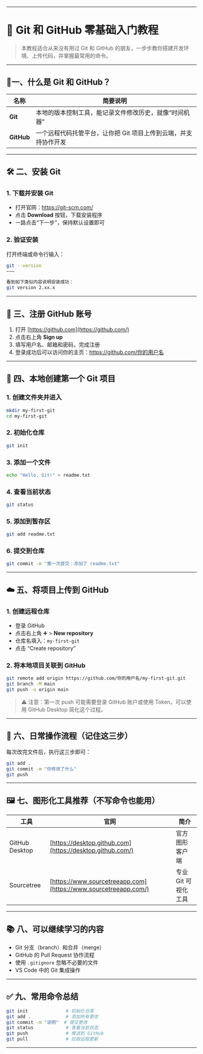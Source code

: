 

------


# 🧰 Git 和 GitHub 零基础入门教程

> 本教程适合从来没有用过 Git 和 GitHub 的朋友，一步步教你搭建开发环境、上传代码，并掌握最常用的命令。

---

## 🧠一、什么是 Git 和 GitHub？

| 名称    | 简要说明 |
|---------|----------|
| **Git** | 本地的版本控制工具，能记录文件修改历史，就像“时间机器” |
| **GitHub** | 一个远程代码托管平台，让你把 Git 项目上传到云端，并支持协作开发 |

---

## 🛠️ 二、安装 Git

### 1. 下载并安装 Git

- 打开官网：https://git-scm.com/
- 点击 **Download** 按钮，下载安装程序
- 一路点击“下一步”，保持默认设置即可

### 2. 验证安装

打开终端或命令行输入：

```bash
git --version
~~~

看到如下类似内容说明安装成功：
git version 2.xx.x
```

------

## 👤 三、注册 GitHub 账号

1. 打开 [https://github.com](https://github.com/)
2. 点击右上角 **Sign up**
3. 填写用户名、邮箱和密码，完成注册
4. 登录成功后可以访问你的主页：https://github.com/你的用户名

------

## 📁 四、本地创建第一个 Git 项目

### 1. 创建文件夹并进入

```bash
mkdir my-first-git
cd my-first-git
```

### 2. 初始化仓库

```bash
git init
```

### 3. 添加一个文件

```bash
echo "Hello, Git!" > readme.txt
```

### 4. 查看当前状态

```bash
git status
```

### 5. 添加到暂存区

```bash
git add readme.txt
```

### 6. 提交到仓库

```bash
git commit -m "第一次提交：添加了 readme.txt"
```

------

## ☁️ 五、将项目上传到 GitHub

### 1. 创建远程仓库

- 登录 GitHub
- 点击右上角 ➕ > **New repository**
- 仓库名填入：`my-first-git`
- 点击 “Create repository”

### 2. 将本地项目关联到 GitHub

```bash
git remote add origin https://github.com/你的用户名/my-first-git.git
git branch -M main
git push -u origin main
```

> ⚠️ 注意：第一次 push 可能需要登录 GitHub 账户或使用 Token，可以使用 GitHub Desktop 简化这个过程。

------

## 🔁 六、日常操作流程（记住这三步）

每次改完文件后，执行这三步即可：

```bash
git add .
git commit -m "你修改了什么"
git push
```

------

## 🖼️ 七、图形化工具推荐（不写命令也能用）

| 工具           | 官网                                                         | 简介                |
| -------------- | ------------------------------------------------------------ | ------------------- |
| GitHub Desktop | [https://desktop.github.com](https://desktop.github.com/)    | 官方图形客户端      |
| Sourcetree     | [https://www.sourcetreeapp.com](https://www.sourcetreeapp.com/) | 专业 Git 可视化工具 |

------

## 📚 八、可以继续学习的内容

- Git 分支（branch）和合并（merge）
- GitHub 的 Pull Request 协作流程
- 使用 `.gitignore` 忽略不必要的文件
- VS Code 中的 Git 集成操作

------

## ✅ 九、常用命令总结

```bash
git init              # 初始化仓库
git add .             # 添加所有更改
git commit -m "说明"  # 提交更改
git status            # 查看当前状态
git push              # 推送到 GitHub
git pull              # 拉取远程更新
```

------
